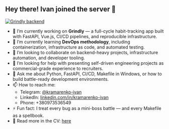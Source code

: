## Hey there! Ivan joined the server 👋

[![Grindly backend](https://github.com/kramarenko-ivan/grindly/actions/workflows/python-app.yml/badge.svg)](https://github.com/kramarenko-ivan/grindly/actions/workflows/backend.yml)

- 🔭 I’m currently working on **Grindly** — a full-cycle habit-tracking app built with FastAPI, Vue.js, CI/CD pipelines, and reproducible infrastructure.  
- 🌱 I’m currently learning **DevOps methodology**, including containerization, infrastructure as code, and automated testing.  
- 👯 I’m looking to collaborate on backend-heavy projects, infrastructure automation, and developer tooling.  
- 🤔 I’m looking for help with presenting self-driven engineering projects as commercial-grade experience to recruiters.  
- 💬 Ask me about Python, FastAPI, CI/CD, Makefile in Windows, or how to build battle-ready development environments.  
- 📫 How to reach me:  
  - Telegram: [@kramarenko-ivan](https://t.me/kramarenko-ivan)  
  - LinkedIn: [linkedin.com/in/kramarenko-ivan](https://linkedin.com/in/kramarenko-ivan)  
  - Phone: +380973536549  
- ⚡ Fun fact: I treat every bug as a mini-boss battle — and every Makefile as a spellbook.  
- 📖 Read more in the CV: [here](https://www.linkedin.com/feed/update/urn:li:activity:7358072926165712898/)
